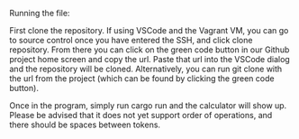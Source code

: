 Running the file: 

First clone the repository. If using VSCode and the Vagrant VM, you can go to source control once you have entered the SSH, and click clone repository. 
From there you can click on the green code button in our Github project home screen and copy the url. Paste that url into the VSCode dialog and the repository
will be cloned. Alternatively, you can run git clone with the url from the project (which can be found by clicking the green code button). 

Once in the program, simply run cargo run and the calculator will show up. Please be advised that it does not yet support order of operations, and there should be
spaces between tokens. 
